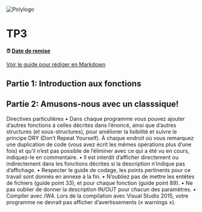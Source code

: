 
![Polylogo](https://lh3.googleusercontent.com/proxy/vrZOGWNKkffbTGgMZ-yypVpqS0VjGaZaaJOcgPThxeier5DFa2jFBOxwNnu3399B-QodQulHbkDcVuxVh1PCoYKgOTY)

# TP3

<!--- Changer la date de remise en modifiant le URL--->
#### :alarm_clock: [Date de remise](https://www.timeanddate.com/countdown/generic?iso=20210131T2359&p0=165&msg=Remise&font=cursive&csz=1#)

[Voir le guide pour rédiger en Markdown](https://guides.github.com/features/mastering-markdown/)

## Partie 1: Introduction aux fonctions


## Partie 2: Amusons-nous avec un classsique!

Directives particulières
• Dans chaque programme vous pouvez ajouter d’autres fonctions à celles décrites dans l’énoncé, ainsi que
d’autres structures (et sous-structures), pour améliorer la lisibilité et suivre le principe DRY (Don’t Repeat
Yourself). À chaque endroit où vous remarquez une duplication de code (vous avez écrit les mêmes
opérations plus d’une fois) et qu’il n’est pas possible de l’éliminer avec ce qui a été vu en cours, indiquez-le
en commentaire.
• Il est interdit d’afficher directement ou indirectement dans les fonctions décrites si la description n’indique
pas d’affichage.
• Respecter le guide de codage, les points pertinents pour ce travail sont donnés en annexe à la fin.
• N’oubliez pas de mettre les entêtes de fichiers (guide point 33), et pour chaque fonction (guide point 89).
• Ne pas oublier de donner la description IN/OUT pour chacun des paramètres.
• Compiler avec /W4. Lors de la compilation avec Visual Studio 2015, votre programme ne devrait pas
afficher d’avertissements (« warnings »). 



